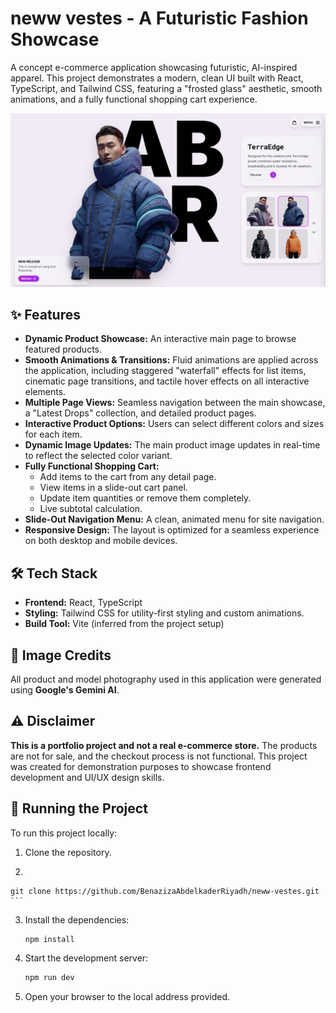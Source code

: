 # neww vestes - A Futuristic Fashion Showcase

A concept e-commerce application showcasing futuristic, AI-inspired apparel. This project demonstrates a modern, clean UI built with React, TypeScript, and Tailwind CSS, featuring a "frosted glass" aesthetic, smooth animations, and a fully functional shopping cart experience.



![Screenshot](./screenshots/Screenshot1.png)


## ✨ Features

- **Dynamic Product Showcase:** An interactive main page to browse featured products.
- **Smooth Animations & Transitions:** Fluid animations are applied across the application, including staggered "waterfall" effects for list items, cinematic page transitions, and tactile hover effects on all interactive elements.
- **Multiple Page Views:** Seamless navigation between the main showcase, a "Latest Drops" collection, and detailed product pages.
- **Interactive Product Options:** Users can select different colors and sizes for each item.
- **Dynamic Image Updates:** The main product image updates in real-time to reflect the selected color variant.
- **Fully Functional Shopping Cart:**
  - Add items to the cart from any detail page.
  - View items in a slide-out cart panel.
  - Update item quantities or remove them completely.
  - Live subtotal calculation.
- **Slide-Out Navigation Menu:** A clean, animated menu for site navigation.
- **Responsive Design:** The layout is optimized for a seamless experience on both desktop and mobile devices.

## 🛠️ Tech Stack

- **Frontend:** React, TypeScript
- **Styling:** Tailwind CSS for utility-first styling and custom animations.
- **Build Tool:** Vite (inferred from the project setup)

## 🤖 Image Credits

All product and model photography used in this application were generated using **Google's Gemini AI**.

## ⚠️ Disclaimer

**This is a portfolio project and not a real e-commerce store.** The products are not for sale, and the checkout process is not functional. This project was created for demonstration purposes to showcase frontend development and UI/UX design skills.

## 🚀 Running the Project

To run this project locally:

1.  Clone the repository.
2.   ```bash
    git clone https://github.com/BenazizaAbdelkaderRiyadh/neww-vestes.git
    ```
3.  Install the dependencies:
    ```bash
    npm install
    ```
4.  Start the development server:
    ```bash
    npm run dev
    ```
5.  Open your browser to the local address provided.
